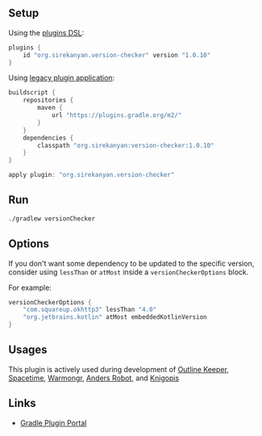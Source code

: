 ## Setup

Using the [plugins DSL][1]:

```groovy
plugins {
    id "org.sirekanyan.version-checker" version "1.0.10"
}
```

Using [legacy plugin application][2]:

```groovy
buildscript {
    repositories {
        maven {
            url "https://plugins.gradle.org/m2/"
        }
    }
    dependencies {
        classpath "org.sirekanyan:version-checker:1.0.10"
    }
}

apply plugin: "org.sirekanyan.version-checker"
```

## Run

```bash
./gradlew versionChecker
```

## Options

If you don't want some dependency to be updated to the specific version, consider using `lessThan` or `atMost` inside
a `versionCheckerOptions` block.

For example:

```kotlin
versionCheckerOptions {
    "com.squareup.okhttp3" lessThan "4.0"
    "org.jetbrains.kotlin" atMost embeddedKotlinVersion
}
```

## Usages

This plugin is actively used during development of
[Outline Keeper](https://github.com/sirekanian/outline),
[Spacetime](https://github.com/sirekanian/spacetime),
[Warmongr](https://github.com/sirekanian/warmongr),
[Anders Robot](https://github.com/sirekanian/andersrobot),
and [Knigopis](https://github.com/sirekanian/knigopis)

## Links

- [Gradle Plugin Portal][3]

[1]: https://docs.gradle.org/current/userguide/plugins.html#sec:plugins_block
[2]: https://docs.gradle.org/current/userguide/plugins.html#sec:old_plugin_application
[3]: https://plugins.gradle.org/plugin/org.sirekanyan.version-checker

